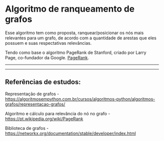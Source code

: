 # Algoritmo de ranqueamento de grafos

Esse algoritmo tem como proposta, ranquear/posicionar os nós mais relevantes para um grafo, de acordo com a quantidade de arestas que eles possuem e suas respectativas relevâncias.

Tendo como base o algoritmo PageRank de Stanford, criado por Larry Page, co-fundador da Google. [PageRank](https://en.wikipedia.org/wiki/PageRank).

----------------



----------------

## Referências de estudos:

Representação de grafos - 
<a>https://algoritmosempython.com.br/cursos/algoritmos-python/algoritmos-grafos/representacao-grafos/</a>

Algoritmo e cálculo para relevância do nó no grafo -
<a>https://pt.wikipedia.org/wiki/PageRank</a>

Biblioteca de grafos -
<a>https://networkx.org/documentation/stable/developer/index.html</a>